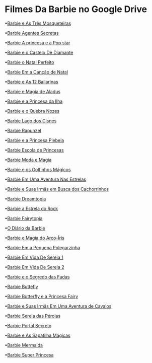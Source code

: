 # Filmes Da Barbie no Google Drive

•[Barbie e As Três Mosqueteiras](https://drive.google.com/file/d/17mmUdTL7RfS7PnSZURrpX7zJF4FR2eSt/view?usp=drivesdk)

•[Barbie Agentes Secretas](https://drive.google.com/file/d/1-9PRQosWTiORMd5pCkKUCDSpKhiR4HkX/view?usp=drivesdk)

•[Barbie A princesa e a Pop star](https://drive.google.com/file/d/16ftRT_OWP-kc4IYG1ogBnEdvWy9n5IIg/view?usp=drivesdk)

•[Barbie e o Castelo De Diamante](https://t.co/y2XXta93Yv)

•[Barbie o Natal Perfeito](https://drive.google.com/file/d/1UKabZAmK4VdwSfTLC0knEdn_zf2g-zJl/view?usp=drivesdk)

•[Barbie Em a Canção de Natal](https://t.co/T2i2LUxJ5G)

•[Barbie e As 12 Bailarinas](https://t.co/qGGSBECVm8)

•[Barbie e Magia de Aladus](https://t.co/0OvWJOOpYw)

•[Barbie e a Princesa da Ilha](https://t.co/h1uCBwdMNP)

•[Barbie e o Quebra Nozes](https://t.co/BqDfKsBjTg)

•[Barbie Lago dos Cisnes](https://t.co/ZRnsZTORW2)

•[Barbie Rapunzel](https://t.co/JkNvc5cn1o)

•[Barbie e a Princesa Plebeia](https://t.co/k5T5AjJyfB)

•[Barbie Escola de Princesas](https://t.co/8dfyCu57jK)

•[Barbie Moda e Magia](https://t.co/1wce8a42Ak)

•[Barbie e os Golfinhos Mágicos](https://t.co/IvXucIHR5E)

•[Barbie Em Uma Aventura Nas Estrelas](https://t.co/aBf26luzPS)

•[Barbie e Suas Irmãs em Busca dos Cachorrinhos](https://t.co/BJw58CeLYk)

•[Barbie Dreamtopia](https://t.co/JBWxZyVfni)

•[Barbie a Estrela do Rock](https://t.co/jTPhsBI8v5)

•[Barbie Fairytopia](https://t.co/chMSQBHTa4)

•[O Diário da Barbie](https://t.co/ZLwgTIcvvO)

•[Barbie e Magia do Arco-Íris](https://t.co/s5KzbLXKpk)

•[Barbie Em a Pequena Polegarzinha](https://t.co/qI1w7iKC35)

•[Barbie Em Vida De Sereia 1](https://t.co/RRtEdkoGhL)

•[Barbie Em Vida De Sereia 2](https://drive.google.com/file/d/12MJohjE0hg8vfPF1tXnjDYcawRbN1Zt1/view?usp=drivesdk)

•[Barbie e o Segredo das Fadas](https://t.co/IfZmXeHWd3)

•[Barbie Buttefly](https://drive.google.com/file/d/1KRGOCqNT1PbMU5LzwQlm8V9kPq3mC-Be/view?usp=drivesdk)

•[Barbie Butterfly e a Princesa Fairy](https://drive.google.com/file/d/1-7FiehfBugVnllSujKrXEN11CdkIne8I/view?usp=drivesdk)

•[Barbie e Suas Irmãs Em Uma Aventura de Cavalos](https://drive.google.com/file/d/1ffl2yJnUgVa9-XoXDAA9Cu2VaS4ZsNDr/view?usp=drivesdk)

•[Barbie Sereia das Pérolas](https://drive.google.com/file/d/197u9I87TA5hAbHK2JA33BoVSNjqmbp8L/view?usp=drivesdk)

•[Barbie Portal Secreto](https://drive.google.com/file/d/1P3GR7MeEKI-95xDOLa4aUCr-KXKyr6VY/view?usp=drivesdk)

•[Barbie e As Sapatilha Mágicas](https://drive.google.com/file/d/1-0lhHnAlfTeovFMNDsVu2SdlxY9IRGvf/view?usp=drivesdk)

•[Barbie Mermaida](https://drive.google.com/file/d/1-5_3LGjPIvKSFRbTsTQpvp_i8SZzKMWV/view?usp=drivesdk)

•[Barbie Super Princesa](https://drive.google.com/file/d/10GHU23KLTGuAktEg9T7xB1PtyBBsbv3h/view?usp=drivesdk)
